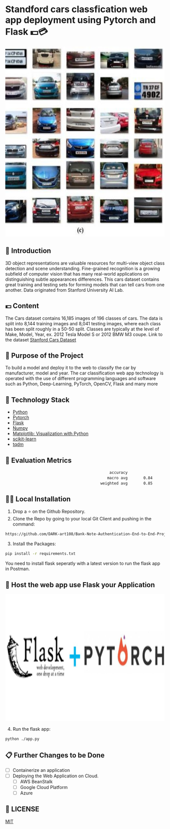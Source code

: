 # Standford cars classfication web app deployment using Pytorch and Flask 💵💳

<p align="center">
  <img width="800" height="600" src="imgs/cars.jpg">
</p>

## 📌 Introduction

3D object representations are valuable resources for multi-view object class detection and scene understanding. Fine-grained recognition is a growing subfield of computer vision that has many real-world applications on distinguishing subtle appearances differences. This cars dataset contains great training and testing sets for forming models that can tell cars from one another. Data originated from Stanford University AI Lab.

## 💵 Content
The Cars dataset contains 16,185 images of 196 classes of cars. The data is split into 8,144 training images and 8,041 testing images, where each class has been split roughly in a 50-50 split. Classes are typically at the level of Make, Model, Year, ex. 2012 Tesla Model S or 2012 BMW M3 coupe.
Link to the dataset [Stanford Cars Dataset](https://www.kaggle.com/datasets/jessicali9530/stanford-cars-dataset)
## 🎯 Purpose of the Project
To build a model and deploy it to the web to classify the car by manufacturer, model and year. The car classification web app technology is operated with the use of different programming languages and software such as Python, Deep-Learning, PyTorch, OpenCV, Flask and many more

## 🏁 Technology Stack

* [Python](https://python.org/)
* [Pytorch](https://pytorch.org/)
* [Flask](https://github.com/pallets/flask)
* [Numpy](https://numpy.org/)
* [Matplotlib: Visualization with Python](https://matplotlib.org/)
* [scikit-learn](https://scikit-learn.org)
* [tqdm](https://github.com/tqdm/tqdm)

## 🎯 Evaluation Metrics

```sh
                                              accuracy                           0.84      8041
                                             macro avg       0.84      0.85      0.84      8041
                                          weighted avg       0.85      0.84      0.84      8041
```

## 🏃‍♂️ Local Installation

1. Drop a ⭐ on the Github Repository. 
2. Clone the Repo by going to your local Git Client and pushing in the command: 

```sh
https://github.com/DARK-art108/Bank-Note-Authentication-End-to-End-Project-1.git
```
3. Install the Packages: 
```sh
pip install -r requirements.txt
```
You need to install flask seperatly with a latest version to run the flask app in Postman.

## 🎯 Host the web app use Flask your Application

<p align="center">
  <img width="600" height="400" src="imgs/flask.png">
</p>

4. Run the flask app: 
```sh
python ./app.py
```

## 📋 Further Changes to be Done
- [ ] Containerize an application
- [ ] Deploying the Web Application on Cloud.
     - [ ] AWS BeanStalk
     - [ ] Google Cloud Platform
     - [ ] Azure
     
## 📜 LICENSE

[MIT](https://github.com/git/git-scm.com/blob/main/MIT-LICENSE.txt)
    

